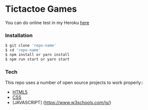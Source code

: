 # Tictactoe Games
You can do online test in my Heroku [here](http://reddit-clone-demo.herokuapp.com/)

### Installation

```sh
$ git clone 'repo-name'
$ cd 'repo-name'
$ npm install or yarn install
$ npm run start or yarn start
```
### Tech

This repo uses a number of open source projects to work properly::

* [HTML5](https://developer.mozilla.org/en-US/docs/Web/Guide/HTML/HTML5)
* [CSS](https://www.w3.org/Style/CSS/Overview.en.html)
* [JAVASCRIPT] (https://www.w3schools.com/js/)
